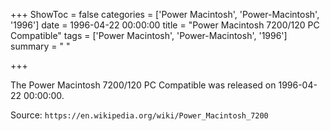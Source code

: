 +++
ShowToc = false
categories = ['Power Macintosh', 'Power-Macintosh', '1996']
date = 1996-04-22 00:00:00
title = "Power Macintosh 7200/120 PC Compatible"
tags = ['Power Macintosh', 'Power-Macintosh', '1996']
summary = " "

+++

The Power Macintosh 7200/120 PC Compatible was released on 1996-04-22 00:00:00.

Source: `https://en.wikipedia.org/wiki/Power_Macintosh_7200`


